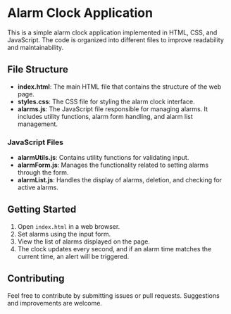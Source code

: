 # Alarm Clock Application

This is a simple alarm clock application implemented in HTML, CSS, and JavaScript. The code is organized into different files to improve readability and maintainability.

## File Structure

- **index.html**: The main HTML file that contains the structure of the web page.
- **styles.css**: The CSS file for styling the alarm clock interface.
- **alarms.js**: The JavaScript file responsible for managing alarms. It includes utility functions, alarm form handling, and alarm list management.

### JavaScript Files

- **alarmUtils.js**: Contains utility functions for validating input.
- **alarmForm.js**: Manages the functionality related to setting alarms through the form.
- **alarmList.js**: Handles the display of alarms, deletion, and checking for active alarms.

## Getting Started

1. Open `index.html` in a web browser.
2. Set alarms using the input form.
3. View the list of alarms displayed on the page.
4. The clock updates every second, and if an alarm time matches the current time, an alert will be triggered.

## Contributing

Feel free to contribute by submitting issues or pull requests. Suggestions and improvements are welcome.


